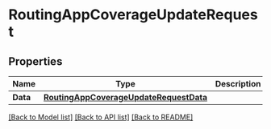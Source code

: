# RoutingAppCoverageUpdateRequest

## Properties

Name | Type | Description | Notes
------------ | ------------- | ------------- | -------------
**Data** | [**RoutingAppCoverageUpdateRequestData**](RoutingAppCoverageUpdateRequest_data.md) |  | 

[[Back to Model list]](../README.md#documentation-for-models) [[Back to API list]](../README.md#documentation-for-api-endpoints) [[Back to README]](../README.md)



